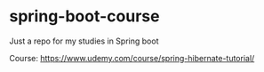# spring-boot-course
Just a repo for my studies in Spring boot

Course: https://www.udemy.com/course/spring-hibernate-tutorial/